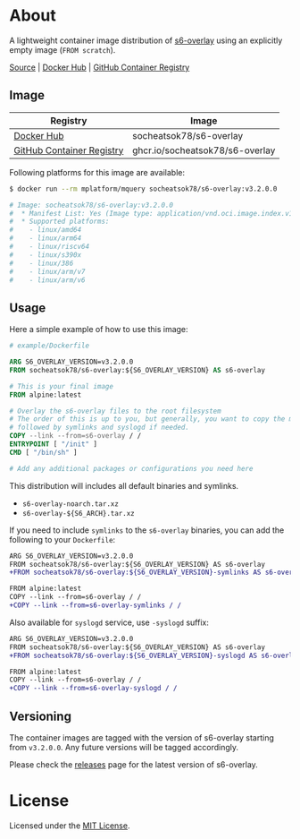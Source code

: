 # About

A lightweight container image distribution of [s6-overlay](https://github.com/just-containers/s6-overlay) using an explicitly empty image (`FROM scratch`).

[Source] | [Docker Hub] | [GitHub Container Registry]

## Image

| Registry                    | Image                           |
| --------------------------- | ------------------------------- |
| [Docker Hub]                | socheatsok78/s6-overlay         |
| [GitHub Container Registry] | ghcr.io/socheatsok78/s6-overlay |

Following platforms for this image are available:

```bash
$ docker run --rm mplatform/mquery socheatsok78/s6-overlay:v3.2.0.0

# Image: socheatsok78/s6-overlay:v3.2.0.0
#  * Manifest List: Yes (Image type: application/vnd.oci.image.index.v1+json)
#  * Supported platforms:
#    - linux/amd64
#    - linux/arm64
#    - linux/riscv64
#    - linux/s390x
#    - linux/386
#    - linux/arm/v7
#    - linux/arm/v6
```

## Usage

Here a simple example of how to use this image:

```Dockerfile
# example/Dockerfile

ARG S6_OVERLAY_VERSION=v3.2.0.0
FROM socheatsok78/s6-overlay:${S6_OVERLAY_VERSION} AS s6-overlay

# This is your final image
FROM alpine:latest

# Overlay the s6-overlay files to the root filesystem
# The order of this is up to you, but generally, you want to copy the main s6-overlay first,
# followed by symlinks and syslogd if needed.
COPY --link --from=s6-overlay / /
ENTRYPOINT [ "/init" ]
CMD [ "/bin/sh" ]

# Add any additional packages or configurations you need here
```

This distribution will includes all default binaries and symlinks.
- `s6-overlay-noarch.tar.xz`
- `s6-overlay-${S6_ARCH}.tar.xz`


If you need to include `symlinks` to the `s6-overlay` binaries, you can add the following to your `Dockerfile`:

```diff
ARG S6_OVERLAY_VERSION=v3.2.0.0
FROM socheatsok78/s6-overlay:${S6_OVERLAY_VERSION} AS s6-overlay
+FROM socheatsok78/s6-overlay:${S6_OVERLAY_VERSION}-symlinks AS s6-overlay-symlinks

FROM alpine:latest
COPY --link --from=s6-overlay / /
+COPY --link --from=s6-overlay-symlinks / /
```

Also available for `syslogd` service, use `-syslogd` suffix:

```diff
ARG S6_OVERLAY_VERSION=v3.2.0.0
FROM socheatsok78/s6-overlay:${S6_OVERLAY_VERSION} AS s6-overlay
+FROM socheatsok78/s6-overlay:${S6_OVERLAY_VERSION}-syslogd AS s6-overlay-syslogd

FROM alpine:latest
COPY --link --from=s6-overlay / /
+COPY --link --from=s6-overlay-syslogd / /
```

## Versioning

The container images are tagged with the version of s6-overlay starting from `v3.2.0.0`. Any future versions will be tagged accordingly.

Please check the [releases](https://github.com/just-containers/s6-overlay/releases) page for the latest version of s6-overlay.

[Source]: https://github.com/socheatsok78/docker-s6-overlay
[Docker Hub]: https://hub.docker.com/r/socheatsok78/s6-overlay
[GitHub Container Registry]: https://github.com/socheatsok78/docker-s6-overlay/pkgs/container/s6-overlay

# License

Licensed under the [MIT License](https://github.com/socheatsok78/docker-s6-overlay/raw/main/LICENSE).
